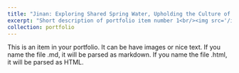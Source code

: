 ```yaml
---
title: "Jinan: Exploring Shared Spring Water, Upholding the Culture of the Spring City"
excerpt: "Short description of portfolio item number 1<br/><img src='/images/prospring.png'>"
collection: portfolio
---
```


This is an item in your portfolio. It can be have images or nice text. If you name the file .md, it will be parsed as markdown. If you name the file .html, it will be parsed as HTML. 

